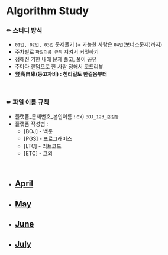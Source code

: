 # Algorithm Study

### ✏ 스터디 방식
- `01번, 02번, 03번` 문제풀기 (+ 가능한 사람은 `04번`(보너스문제)까지)
- 주차별로 `파일이름 규칙` 지켜서 커밋하기
- 정해진 기한 내에 문제 풀고, 풀이 공유
- 주마다 랜덤으로 한 사람 정해서 코드리뷰
- **登高自卑(등고자비) : 천리길도 한걸음부터**

<br/>

### ✏ 파일 이름 규칙
- 플랫폼_문제번호_본인이름 : ex) `BOJ_123_홍길동`
- 플랫폼 작성법 :
  * [BOJ] - 백준 
  * [PGS] - 프로그래머스
  * [LTC] - 리트코드
  * [ETC] - 그외

<br/>

- ## [April](4)
- ## [May](5)
- ## [June](6)
- ## [July](7)